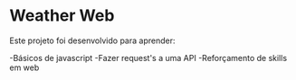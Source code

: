 # Weather Web

Este projeto foi desenvolvido para aprender:

-Básicos de javascript
-Fazer request's a uma API
-Reforçamento de skills em web
 
